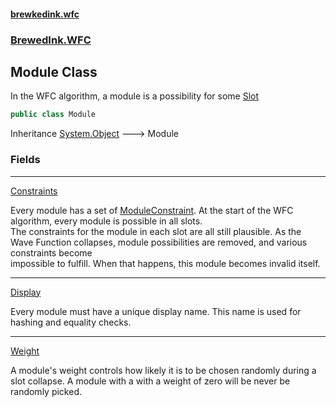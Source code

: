#### [brewkedink.wfc](index.md 'index')
### [BrewedInk.WFC](BrewedInk_WFC.md 'BrewedInk.WFC')
## Module Class
In the WFC algorithm, a module is a possibility for some [Slot](Slot.md 'BrewedInk.WFC.Slot')
```csharp
public class Module
```

Inheritance [System.Object](https://docs.microsoft.com/en-us/dotnet/api/System.Object 'System.Object') &#129106; Module  
### Fields

***
[Constraints](Module_Constraints.md 'BrewedInk.WFC.Module.Constraints')

Every module has a set of [ModuleConstraint](ModuleConstraint.md 'BrewedInk.WFC.ModuleConstraint'). At the start of the WFC algorithm, every module is possible in all slots.  
The constraints for the module in each slot are all still plausible. As the Wave Function collapses, module possibilities are removed, and various constraints become  
impossible to fulfill. When that happens, this module becomes invalid itself.   

***
[Display](Module_Display.md 'BrewedInk.WFC.Module.Display')

Every module must have a unique display name. This name is used for hashing and equality checks.  

***
[Weight](Module_Weight.md 'BrewedInk.WFC.Module.Weight')

A module's weight controls how likely it is to be chosen randomly during a slot collapse. A module with a with a weight of zero will be never be randomly picked.  

